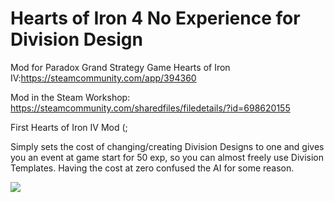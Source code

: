 # Hearts of Iron 4 No Experience for Division Design

Mod for Paradox Grand Strategy Game Hearts of Iron IV:https://steamcommunity.com/app/394360

Mod in the Steam Workshop: https://steamcommunity.com/sharedfiles/filedetails/?id=698620155

First Hearts of Iron IV Mod (; 

Simply sets the cost of changing/creating Division Designs to one and gives you an event at game start for 50 exp, so you can almost freely use Division Templates.
Having the cost at zero confused the AI for some reason. 

![](https://github.com/metzbernhard/hoi4-noexpfordivs/blob/master/noexp/noexp.jpg)
